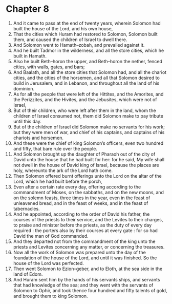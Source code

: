 # Chapter 8

1. And it came to pass at the end of twenty years, wherein Solomon had built the house of the Lord, and his own house,
2. That the cities which Huram had restored to Solomon, Solomon built them, and caused the children of Israel to dwell there.
3. And Solomon went to Hamath–zobah, and prevailed against it.
4. And he built Tadmor in the wilderness, and all the store cities, which he built in Hamath.
5. Also he built Beth–horon the upper, and Beth–horon the nether, fenced cities, with walls, gates, and bars;
6. And Baalath, and all the store cities that Solomon had, and all the chariot cities, and the cities of the horsemen, and all that Solomon desired to build in Jerusalem, and in Lebanon, and throughout all the land of his dominion.
7. As for all the people that were left of the Hittites, and the Amorites, and the Perizzites, and the Hivites, and the Jebusites, which were not of Israel,
8. But of their children, who were left after them in the land, whom the children of Israel consumed not, them did Solomon make to pay tribute until this day.
9. But of the children of Israel did Solomon make no servants for his work; but they were men of war, and chief of his captains, and captains of his chariots and horsemen.
10. And these were the chief of king Solomon’s officers, even two hundred and fifty, that bare rule over the people.
11. And Solomon brought up the daughter of Pharaoh out of the city of David unto the house that he had built for her: for he said, My wife shall not dwell in the house of David king of Israel, because the places are holy, whereunto the ark of the Lord hath come.
12. Then Solomon offered burnt offerings unto the Lord on the altar of the Lord, which he had built before the porch,
13. Even after a certain rate every day, offering according to the commandment of Moses, on the sabbaths, and on the new moons, and on the solemn feasts, three times in the year, even in the feast of unleavened bread, and in the feast of weeks, and in the feast of tabernacles.
14. And he appointed, according to the order of David his father, the courses of the priests to their service, and the Levites to their charges, to praise and minister before the priests, as the duty of every day required : the porters also by their courses at every gate : for so had David the man of God commanded.
15. And they departed not from the commandment of the king unto the priests and Levites concerning any matter, or concerning the treasures.
16. Now all the work of Solomon was prepared unto the day of the foundation of the house of the Lord, and until it was finished. So the house of the Lord was perfected.
17. Then went Solomon to Ezion–geber, and to Eloth, at the sea side in the land of Edom.
18. And Huram sent him by the hands of his servants ships, and servants that had knowledge of the sea; and they went with the servants of Solomon to Ophir, and took thence four hundred and fifty talents of gold, and brought them to king Solomon.

